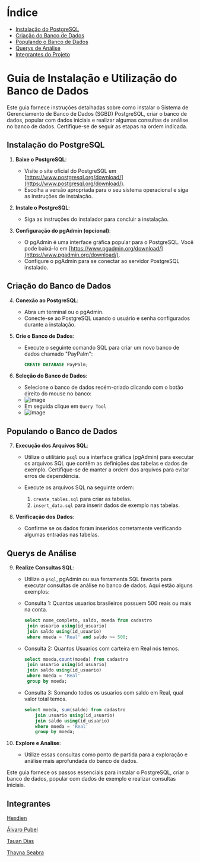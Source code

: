 # Índice

- [Instalação do PostgreSQL](#instalação-do-postgresql)
- [Criação do Banco de Dados](#criação-do-banco-de-dados)
- [Populando o Banco de Dados](#populando-o-banco-de-dados)
- [Querys de Análise](#Querys-de-Análise)
- [Integrantes do Projeto](#integrantes)

# Guia de Instalação e Utilização do Banco de Dados

Este guia fornece instruções detalhadas sobre como instalar o Sistema de Gerenciamento de Banco de Dados (SGBD) PostgreSQL, criar o banco de dados, popular com dados iniciais e realizar algumas consultas de análise no banco de dados. Certifique-se de seguir as etapas na ordem indicada.

## Instalação do PostgreSQL

1. **Baixe o PostgreSQL**:
   - Visite o site oficial do PostgreSQL em [https://www.postgresql.org/download/](https://www.postgresql.org/download/).
   - Escolha a versão apropriada para o seu sistema operacional e siga as instruções de instalação.

2. **Instale o PostgreSQL**:
   - Siga as instruções do instalador para concluir a instalação.

3. **Configuração do pgAdmin (opcional)**:
   - O pgAdmin é uma interface gráfica popular para o PostgreSQL. Você pode baixá-lo em [https://www.pgadmin.org/download/](https://www.pgadmin.org/download/).
   - Configure o pgAdmin para se conectar ao servidor PostgreSQL instalado.

## Criação do Banco de Dados

4. **Conexão ao PostgreSQL**:
   - Abra um terminal ou o pgAdmin.
   - Conecte-se ao PostgreSQL usando o usuário e senha configurados durante a instalação.

5. **Crie o Banco de Dados**:
   - Execute o seguinte comando SQL para criar um novo banco de dados chamado "PayPalm":
     ```sql
     CREATE DATABASE PayPalm;
     ```

6. **Seleção do Banco de Dados**:
   - Selecione o banco de dados recém-criado clicando com o botão direito do mouse no banco:
   - ![image](https://github.com/Hexdien/PeyPey/assets/130430133/66d2ecf4-5703-4821-8ce8-432cb88c1a44)
   - Em seguida clique em `Query Tool`
   - ![image](https://github.com/Hexdien/PeyPey/assets/130430133/4abaf125-10ad-4977-98d2-2463707fab87)



## Populando o Banco de Dados

7. **Execução dos Arquivos SQL**:
   - Utilize o utilitário `psql` ou a interface gráfica (pgAdmin) para executar os arquivos SQL que contêm as definições das tabelas e dados de exemplo. Certifique-se de manter a ordem dos arquivos para evitar erros de dependência.

   - Execute os arquivos SQL na seguinte ordem:
     1. `create_tables.sql` para criar as tabelas.
     2. `insert_data.sql` para inserir dados de exemplo nas tabelas.

8. **Verificação dos Dados**:
   - Confirme se os dados foram inseridos corretamente verificando algumas entradas nas tabelas.

## Querys de Análise

9. **Realize Consultas SQL**:
   - Utilize o `psql`, pgAdmin ou sua ferramenta SQL favorita para executar consultas de análise no banco de dados. Aqui estão alguns exemplos:

   - Consulta 1: Quantos usuarios brasileiros possuem 500 reais ou mais na conta.
     ```sql
     select nome_completo, saldo, moeda from cadastro
      join usuario using(id_usuario)
      join saldo using(id_usuario)
      where moeda = 'Real' and saldo >= 500;
     ```

   - Consulta 2: Quantos Usuarios com carteira em Real nós temos.
     ```sql
     select moeda,count(moeda) from cadastro
      join usuario using(id_usuario)
      join saldo using(id_usuario)
      where moeda = 'Real'
      group by moeda;
     ```

   - Consulta 3: Somando todos os usuarios com saldo em Real, qual valor total temos.
     ```sql
     select moeda, sum(saldo) from cadastro
         join usuario using(id_usuario)
         join saldo using(id_usuario)
         where moeda = 'Real'
         group by moeda;
     ```

10. **Explore e Analise**:
    - Utilize essas consultas como ponto de partida para a exploração e análise mais aprofundada do banco de dados.

Este guia fornece os passos essenciais para instalar o PostgreSQL, criar o banco de dados, popular com dados de exemplo e realizar consultas iniciais.


## Integrantes
[Hexdien](https://github.com/Hexdien)

[Álvaro Pubel](https://github.com/AlvaroPoubel)

[Tauan Dias](https://github.com/tauan-dias)

[Thayna Seabra](https://github.com/Thaynaseabra)

